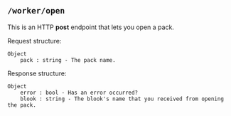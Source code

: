 ## ```/worker/open```
This is an HTTP **post** endpoint that lets you open a pack.

Request structure:   
```
Object
    pack : string - The pack name.
```

Response structure:   
```
Object
    error : bool - Has an error occurred?
    blook : string - The blook's name that you received from opening the pack.
```
